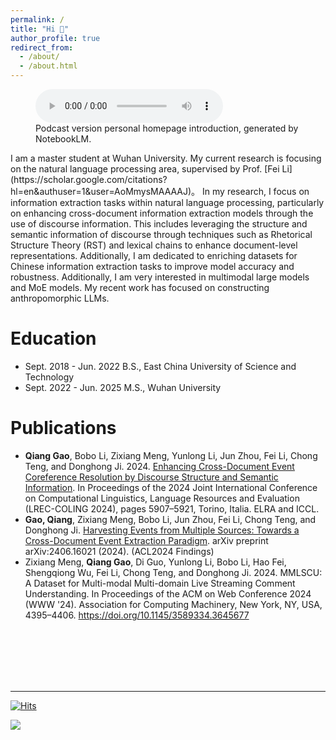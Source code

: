 ```yaml
---
permalink: /
title: "Hi 👋"
author_profile: true
redirect_from: 
  - /about/
  - /about.html
---
```


<figure>
  <audio controls>
    <source src="../files/tensor.mp3" type="audio/mpeg">
    Your browser does not support the audio element.
  </audio>
  <figcaption>Podcast version personal homepage introduction, generated by NotebookLM.</figcaption>
</figure>
I am a master student at Wuhan University. My current research is focusing on the natural language processing area, supervised by Prof. [Fei Li](https://scholar.google.com/citations?hl=en&authuser=1&user=AoMmysMAAAAJ)。 In my research, I focus on information extraction tasks within natural language processing, particularly on enhancing cross-document information extraction models through the use of discourse information. This includes leveraging the structure and semantic information of discourse through techniques such as Rhetorical Structure Theory (RST) and lexical chains to enhance document-level representations. Additionally, I am dedicated to enriching datasets for Chinese information extraction tasks to improve model accuracy and robustness. Additionally, I am very interested in multimodal large models and MoE models. My recent work has focused on constructing anthropomorphic LLMs.

**Education**
======
* Sept. 2018 - Jun. 2022 B.S., East China University of Science and Technology
* Sept. 2022 - Jun. 2025 M.S., Wuhan University

**Publications**
======
+ **Qiang Gao**, Bobo Li, Zixiang Meng, Yunlong Li, Jun Zhou, Fei Li, Chong Teng, and Donghong Ji. 2024. [Enhancing Cross-Document Event Coreference Resolution by Discourse Structure and Semantic Information](https://aclanthology.org/2024.lrec-main.523/). In Proceedings of the 2024 Joint International Conference on Computational Linguistics, Language Resources and Evaluation (LREC-COLING 2024), pages 5907–5921, Torino, Italia. ELRA and ICCL.
+ **Gao, Qiang**, Zixiang Meng, Bobo Li, Jun Zhou, Fei Li, Chong Teng, and Donghong Ji. [Harvesting Events from Multiple Sources: Towards a Cross-Document Event Extraction Paradigm](https://arxiv.org/abs/2406.16021). arXiv preprint arXiv:2406.16021 (2024). (ACL2024 Findings)
+ Zixiang Meng, **Qiang Gao**, Di Guo, Yunlong Li, Bobo Li, Hao Fei, Shengqiong Wu, Fei Li, Chong Teng, and Donghong Ji. 2024. MMLSCU: A Dataset for Multi-modal Multi-domain Live Streaming Comment Understanding. In Proceedings of the ACM on Web Conference 2024 (WWW '24). Association for Computing Machinery, New York, NY, USA, 4395–4406. https://doi.org/10.1145/3589334.3645677

<br/>
<br/>
<br/>
<br/>
<br/>

----
[![Hits](https://hits.seeyoufarm.com/api/count/incr/badge.svg?url=https%3A%2F%2Fcooper12121.github.io&count_bg=%2379C83D&title_bg=%23555555&icon=&icon_color=%23E7E7E7&title=hits&edge_flat=false)](https://hits.seeyoufarm.com)


<a href="https://clustrmaps.com/site/1c1jr"  title="Visit tracker"><img src="//www.clustrmaps.com/map_v2.png?d=iBMmoGO-73d5V2ya69oP0Y_uu9zOkoqD3SwcFkvmRec&cl=ffffff" /></a>

